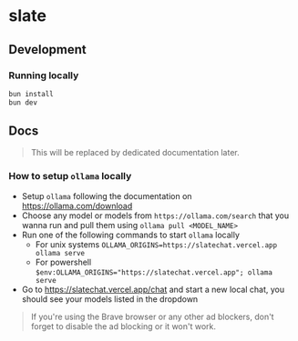 # slate

## Development

### Running locally
```sh
bun install
bun dev
```


## Docs 
> This will be replaced by dedicated documentation later.


### How to setup `ollama` locally 
- Setup `ollama` following the documentation on https://ollama.com/download
- Choose any model or models from `https://ollama.com/search` that you wanna run and pull them using `ollama pull <MODEL_NAME>`
- Run one of the following commands to start `ollama` locally
  - For unix systems `OLLAMA_ORIGINS=https://slatechat.vercel.app ollama serve`
  - For powershell `$env:OLLAMA_ORIGINS="https://slatechat.vercel.app"; ollama serve`
- Go to https://slatechat.vercel.app/chat and start a new local chat, you should see your models listed in the dropdown
> If you're using the Brave browser or any other ad blockers, don't forget to disable the ad blocking or it won't work.

